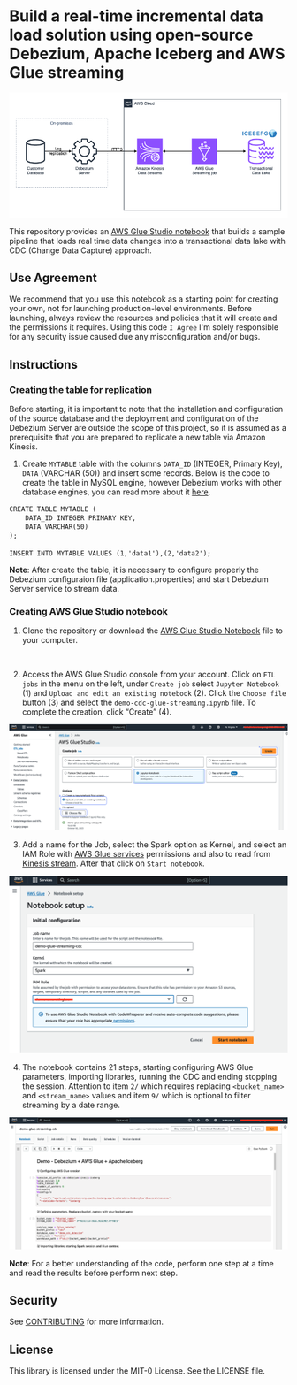 # Build a real-time incremental data load solution using open-source Debezium, Apache Iceberg and AWS Glue streaming

![alt text](images/cdc-debezium-glue-streaming1.png "Architecture")

This repository provides an [AWS Glue Studio notebook](https://docs.aws.amazon.com/glue/latest/dg/notebooks-chapter.html) that builds a sample pipeline that loads real time data changes into a transactional data lake with CDC (Change Data Capture) approach. 


## Use Agreement

We recommend that you use this notebook as a starting point for creating your own, not for launching production-level environments. Before launching, always review the resources and policies that it will create and the permissions it requires. Using this code `I Agree` I'm solely responsible for any security issue caused due any misconfiguration and/or bugs. 

## Instructions

### Creating the table for replication

Before starting, it is important to note that the installation and configuration of the source database and the deployment and configuration of the Debezium Server are outside the scope of this project, so it is assumed as a prerequisite that you are prepared to replicate a new table via Amazon Kinesis.

1. Create `MYTABLE` table with the columns `DATA_ID` (INTEGER, Primary Key), `DATA` (VARCHAR (50)) and insert some records. Below is the code to create the table in MySQL engine, however Debezium works with other database engines, you can read more about it [here](https://debezium.io/documentation/reference/2.5/connectors/index.html).

```
CREATE TABLE MYTABLE (
    DATA_ID INTEGER PRIMARY KEY,
    DATA VARCHAR(50)
);

INSERT INTO MYTABLE VALUES (1,'data1'),(2,'data2');
```
**Note**: After create the table, it is necessary to configure properly the Debezium configuraion file (application.properties) and start Debezium Server service to stream data.

### Creating AWS Glue Studio notebook


1. Clone the repository or download the [AWS Glue Studio Notebook](demo-cdc-glue-streaming.ipynb) file to your computer.
<br>

2. Access the AWS Glue Studio console from your account. Click on `ETL jobs` in the menu on the left, under `Create job` select `Jupyter Notebook` (1) and `Upload and edit an existing notebook` (2). Click the `Choose file` button (3) and select the `demo-cdc-glue-streaming.ipynb` file. To complete the creation, click “Create” (4).

![alt text](images/screenshot-1.png "AWS Glue Studio")

3. Add a name for the Job, select the Spark option as Kernel, and select an IAM Role with [AWS Glue services](https://docs.aws.amazon.com/glue/latest/dg/configure-iam-for-glue.html) permissions and also to read from [Kinesis stream](https://docs.aws.amazon.com/glue/latest/dg/aws-glue-programming-etl-connect-kinesis-home.html#aws-glue-programming-etl-connect-kinesis-read). After that click on `Start notebook`.

![alt text](images/screenshot-2.png "AWS Glue Notebook setup")

4. The notebook contains 21 steps, starting configuring AWS Glue parameters, importing libraries, running the CDC and ending stopping the session. Attention to item `2/` which requires replacing `<bucket_name>` and `<stream_name>` values and item `9/` which is optional to filter streaming by a date range.

![alt text](images/screenshot-3.png "AWS Glue Studio Notebook")

**Note**: For a better understanding of the code, perform one step at a time and read the results before perform next step.

## Security

See [CONTRIBUTING](CONTRIBUTING.md#security-issue-notifications) for more information.

## License

This library is licensed under the MIT-0 License. See the LICENSE file.